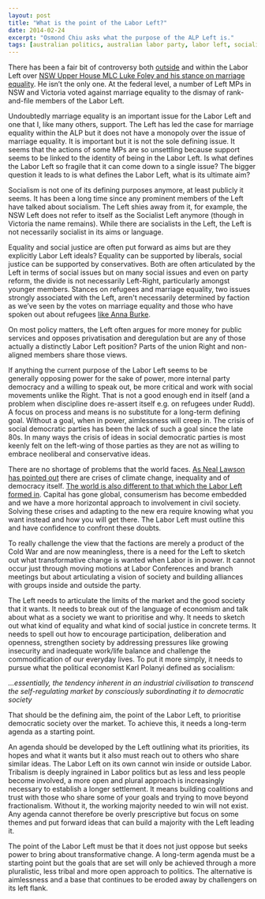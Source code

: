 ```yaml
---
layout: post
title: "What is the point of the Labor Left?"
date: 2014-02-24
excerpt: "Osmond Chiu asks what the purpose of the ALP Left is."
tags: [australian politics, australian labor party, labor left, socialism, democracy, neoliberalism]
---
```



There has been a fair bit of controversy both <a href="http://www.smh.com.au/comment/conscience-vote-exposes-luke-foley-and-labor-left-20131120-2xu0q.html">outside</a> and within the Labor Left over <a href="http://www.dailytelegraph.com.au/gay-marriage-motion-passes-in-nsw-upper-house/story-fn6b3v4f-1226376815540">NSW Upper House MLC Luke Foley and his stance on marriage equality</a>. He isn’t the only one. At the federal level, a number of Left MPs in NSW and Victoria voted against marriage equality to the dismay of rank-and-file members of the Labor Left.

Undoubtedly marriage equality is an important issue for the Labor Left and one that I, like many others,&nbsp;support. The Left has led the case for marriage equality within the ALP but it does not have a monopoly over the issue of marriage equality. It is important but it is not the sole defining issue. It seems that the actions of some MPs are so unsettling because support seems to be linked to the identity of being in the Labor Left. Is what defines the Labor Left so fragile that it can come down to a single issue? The bigger question it leads to is what defines the Labor Left, what is its ultimate aim?

Socialism is not one of its defining purposes anymore, at least publicly it seems. It has been a long time since any prominent members of the Left have talked about socialism. The Left shies away from it, for example, the NSW Left does not refer to itself as the Socialist Left anymore (though in Victoria the name remains). While there are socialists in the Left, the Left is not necessarily socialist in its aims or language.

Equality and social justice are often put forward as aims but are they explicitly Labor Left ideals? Equality can be supported by liberals, social justice can be supported by conservatives. Both are often articulated by the Left in terms of social issues but on many social issues and even on party reform, the divide is not necessarily Left-Right, particularly amongst younger members. Stances on refugees and marriage equality, two issues strongly associated with the Left, aren't necessarily determined by faction as we’ve seen by the votes on marriage equality and those who have spoken out about refugees <a href="http://www.abc.net.au/news/2013-07-22/labor-mp-says-asylum-seeker-plan-will-cost-her-votes-at-her-chi/4835212">like Anna Burke</a>.

On most policy matters, the Left often argues for more money for public services and opposes privatisation and deregulation but are any of those actually a distinctly Labor Left position? Parts of the union Right and non-aligned members share those views.

If anything the current purpose of the Labor Left seems to be generally&nbsp;opposing power for the sake of power, more internal party democracy and a willing to speak out, be more critical and work with social movements unlike the Right. That is not a good enough end in itself (and a problem when discipline does&nbsp;re-assert itself e.g. on refugees under Rudd). A focus on process and means is no substitute for a long-term defining goal. Without a goal, when in power, aimlessness will creep in. The crisis of social democratic parties has been the lack of such a goal since the late 80s. In many ways the crisis of ideas in social democratic parties is most keenly felt on the left-wing of those parties as they are not as willing to embrace neoliberal and conservative ideas.

There are no shortage of problems that the world faces. <a href="http://www.opendemocracy.net/neal-lawson/social-democracy-in-crisis-world-over">As Neal Lawson has pointed out</a> there are crises of climate change, inequality and of democracy itself. <a href="http://www.theguardian.com/commentisfree/2013/sep/23/labour-one-nation-mantra-clapped-out-party">The world is also different to that which the Labor Left formed in</a>. Capital has gone global, consumerism has become embedded and we have a more horizontal approach to involvement in civil society. Solving these crises and adapting to the new era require knowing what you want instead and how you will get there. The Labor Left must outline this and have confidence to confront these doubts.

To really challenge the view that the factions are merely a product of the Cold War and are now meaningless, there is a need for the Left to sketch out what transformative change is wanted when Labor is in power. It cannot occur just through moving motions at Labor Conferences and branch meetings but about articulating a vision of society and building alliances with groups inside and outside the party.

The Left needs to articulate the limits of the market and the good society that it wants. It needs to break out of the language of economism and talk about what as a society we want to prioritise and why. It needs to sketch out what kind of equality and what kind of social justice in concrete terms. It needs to spell out how to encourage participation, deliberation and openness, strengthen society by addressing pressures like growing insecurity and inadequate work/life balance and challenge the commodification of our everyday lives. To put it more simply, it needs to pursue what the political economist&nbsp;Karl Polanyi defined as socialism:

<i>...essentially, the tendency inherent in an industrial civilisation to transcend the self-regulating market by consciously subordinating it to democratic society</i>

That should be the defining aim, the point of the Labor Left, to prioritise democratic society over the market. To achieve this, it needs a long-term agenda as a starting point.

An agenda should be developed by the Left outlining what its priorities, its hopes and what it wants but it also must reach out to others who share similar ideas. The&nbsp;Labor Left&nbsp;on its own cannot win inside or outside Labor. Tribalism is deeply ingrained in Labor politics but as less and less people become involved, a more open and plural approach is increasingly necessary to establish a longer settlement. It means building coalitions and trust with those who share some of your goals and trying to move beyond fractionalism. Without it, the working majority needed to win will not exist. Any agenda cannot therefore be overly prescriptive but focus on some themes and put forward ideas that can build a majority with the Left leading it.

The point of the Labor Left must be that it does not just oppose but seeks power to bring about transformative change. A long-term agenda must be a starting point but the goals that are set will only be achieved through a more pluralistic, less tribal and more open approach to politics. The alternative is aimlessness and a base that continues to be eroded away by challengers on its left flank.

